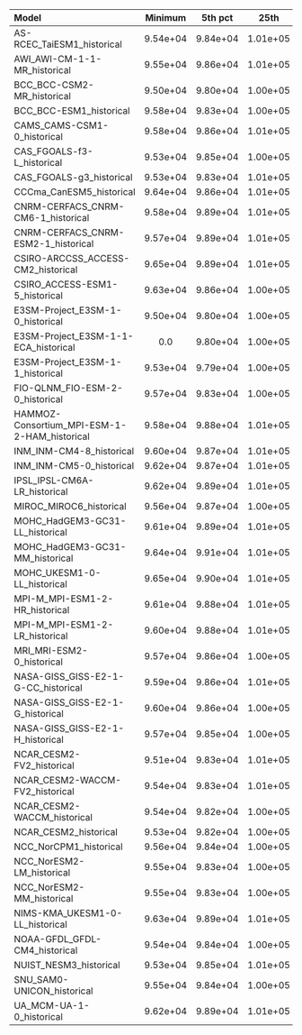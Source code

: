 Model | Minimum | 5th pct | 25th | Median | 75th | 95th pct | Maximum
 :-- |  :--:  |  :--:  |  :--:  |  :--:  |  :--:  |  :--:  |  :--: 
AS-RCEC_TaiESM1_historical |  9.54e+04 |  9.84e+04 |  1.01e+05 |  1.01e+05 |  1.02e+05 |  1.02e+05 |  1.05e+05
AWI_AWI-CM-1-1-MR_historical |  9.55e+04 |  9.86e+04 |  1.01e+05 |  1.01e+05 |  1.02e+05 |  1.02e+05 |  1.05e+05
BCC_BCC-CSM2-MR_historical |  9.50e+04 |  9.80e+04 |  1.00e+05 |  1.01e+05 |  1.02e+05 |  1.02e+05 |  1.05e+05
BCC_BCC-ESM1_historical |  9.58e+04 |  9.83e+04 |  1.00e+05 |  1.01e+05 |  1.02e+05 |  1.02e+05 |  1.05e+05
CAMS_CAMS-CSM1-0_historical |  9.58e+04 |  9.86e+04 |  1.01e+05 |  1.01e+05 |  1.02e+05 |  1.02e+05 |  1.05e+05
CAS_FGOALS-f3-L_historical |  9.53e+04 |  9.85e+04 |  1.00e+05 |  1.01e+05 |  1.01e+05 |  1.02e+05 |  1.05e+05
CAS_FGOALS-g3_historical |  9.53e+04 |  9.83e+04 |  1.01e+05 |  1.01e+05 |  1.02e+05 |  1.02e+05 |  1.05e+05
CCCma_CanESM5_historical |  9.64e+04 |  9.86e+04 |  1.01e+05 |  1.01e+05 |  1.02e+05 |  1.02e+05 |  1.07e+05
CNRM-CERFACS_CNRM-CM6-1_historical |  9.58e+04 |  9.89e+04 |  1.01e+05 |  1.01e+05 |  1.02e+05 |  1.02e+05 |  1.06e+05
CNRM-CERFACS_CNRM-ESM2-1_historical |  9.57e+04 |  9.89e+04 |  1.01e+05 |  1.01e+05 |  1.02e+05 |  1.02e+05 |  1.06e+05
CSIRO-ARCCSS_ACCESS-CM2_historical |  9.65e+04 |  9.89e+04 |  1.01e+05 |  1.01e+05 |  1.02e+05 |  1.02e+05 |  1.05e+05
CSIRO_ACCESS-ESM1-5_historical |  9.63e+04 |  9.86e+04 |  1.00e+05 |  1.01e+05 |  1.02e+05 |  1.02e+05 |  1.05e+05
E3SM-Project_E3SM-1-0_historical |  9.50e+04 |  9.80e+04 |  1.00e+05 |  1.01e+05 |  1.02e+05 |  1.02e+05 |  1.05e+05
E3SM-Project_E3SM-1-1-ECA_historical | 0.0 |  9.80e+04 |  1.00e+05 |  1.01e+05 |  1.02e+05 |  1.02e+05 |  1.05e+05
E3SM-Project_E3SM-1-1_historical |  9.53e+04 |  9.79e+04 |  1.00e+05 |  1.01e+05 |  1.02e+05 |  1.02e+05 |  1.05e+05
FIO-QLNM_FIO-ESM-2-0_historical |  9.57e+04 |  9.83e+04 |  1.00e+05 |  1.01e+05 |  1.02e+05 |  1.02e+05 |  1.05e+05
HAMMOZ-Consortium_MPI-ESM-1-2-HAM_historical |  9.58e+04 |  9.88e+04 |  1.01e+05 |  1.01e+05 |  1.02e+05 |  1.02e+05 |  1.05e+05
INM_INM-CM4-8_historical |  9.60e+04 |  9.87e+04 |  1.01e+05 |  1.01e+05 |  1.02e+05 |  1.02e+05 |  1.05e+05
INM_INM-CM5-0_historical |  9.62e+04 |  9.87e+04 |  1.01e+05 |  1.01e+05 |  1.02e+05 |  1.02e+05 |  1.05e+05
IPSL_IPSL-CM6A-LR_historical |  9.62e+04 |  9.89e+04 |  1.01e+05 |  1.01e+05 |  1.02e+05 |  1.03e+05 |  1.08e+05
MIROC_MIROC6_historical |  9.56e+04 |  9.87e+04 |  1.00e+05 |  1.01e+05 |  1.01e+05 |  1.02e+05 |  1.05e+05
MOHC_HadGEM3-GC31-LL_historical |  9.61e+04 |  9.89e+04 |  1.01e+05 |  1.01e+05 |  1.02e+05 |  1.02e+05 |  1.05e+05
MOHC_HadGEM3-GC31-MM_historical |  9.64e+04 |  9.91e+04 |  1.01e+05 |  1.01e+05 |  1.02e+05 |  1.02e+05 |  1.05e+05
MOHC_UKESM1-0-LL_historical |  9.65e+04 |  9.90e+04 |  1.01e+05 |  1.01e+05 |  1.02e+05 |  1.02e+05 |  1.05e+05
MPI-M_MPI-ESM1-2-HR_historical |  9.61e+04 |  9.88e+04 |  1.01e+05 |  1.01e+05 |  1.02e+05 |  1.02e+05 |  1.05e+05
MPI-M_MPI-ESM1-2-LR_historical |  9.60e+04 |  9.88e+04 |  1.01e+05 |  1.01e+05 |  1.02e+05 |  1.02e+05 |  1.05e+05
MRI_MRI-ESM2-0_historical |  9.57e+04 |  9.86e+04 |  1.00e+05 |  1.01e+05 |  1.02e+05 |  1.02e+05 |  1.05e+05
NASA-GISS_GISS-E2-1-G-CC_historical |  9.59e+04 |  9.86e+04 |  1.01e+05 |  1.01e+05 |  1.01e+05 |  1.02e+05 |  1.05e+05
NASA-GISS_GISS-E2-1-G_historical |  9.60e+04 |  9.86e+04 |  1.00e+05 |  1.01e+05 |  1.01e+05 |  1.02e+05 |  1.05e+05
NASA-GISS_GISS-E2-1-H_historical |  9.57e+04 |  9.85e+04 |  1.00e+05 |  1.01e+05 |  1.01e+05 |  1.02e+05 |  1.05e+05
NCAR_CESM2-FV2_historical |  9.51e+04 |  9.83e+04 |  1.01e+05 |  1.01e+05 |  1.02e+05 |  1.02e+05 |  1.05e+05
NCAR_CESM2-WACCM-FV2_historical |  9.54e+04 |  9.83e+04 |  1.01e+05 |  1.01e+05 |  1.02e+05 |  1.02e+05 |  1.05e+05
NCAR_CESM2-WACCM_historical |  9.54e+04 |  9.82e+04 |  1.00e+05 |  1.01e+05 |  1.02e+05 |  1.02e+05 |  1.05e+05
NCAR_CESM2_historical |  9.53e+04 |  9.82e+04 |  1.00e+05 |  1.01e+05 |  1.02e+05 |  1.02e+05 |  1.05e+05
NCC_NorCPM1_historical |  9.56e+04 |  9.84e+04 |  1.00e+05 |  1.01e+05 |  1.02e+05 |  1.02e+05 |  1.06e+05
NCC_NorESM2-LM_historical |  9.55e+04 |  9.83e+04 |  1.00e+05 |  1.01e+05 |  1.02e+05 |  1.02e+05 |  1.05e+05
NCC_NorESM2-MM_historical |  9.55e+04 |  9.83e+04 |  1.00e+05 |  1.01e+05 |  1.02e+05 |  1.02e+05 |  1.05e+05
NIMS-KMA_UKESM1-0-LL_historical |  9.63e+04 |  9.89e+04 |  1.01e+05 |  1.01e+05 |  1.02e+05 |  1.02e+05 |  1.05e+05
NOAA-GFDL_GFDL-CM4_historical |  9.54e+04 |  9.84e+04 |  1.00e+05 |  1.01e+05 |  1.02e+05 |  1.02e+05 |  1.05e+05
NUIST_NESM3_historical |  9.53e+04 |  9.85e+04 |  1.01e+05 |  1.01e+05 |  1.02e+05 |  1.02e+05 |  1.05e+05
SNU_SAM0-UNICON_historical |  9.55e+04 |  9.84e+04 |  1.00e+05 |  1.01e+05 |  1.02e+05 |  1.02e+05 |  1.05e+05
UA_MCM-UA-1-0_historical |  9.62e+04 |  9.89e+04 |  1.01e+05 |  1.01e+05 |  1.02e+05 |  1.03e+05 |  1.06e+05
